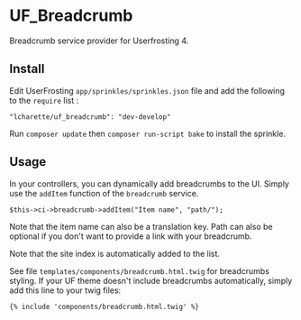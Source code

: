 # UF_Breadcrumb
Breadcrumb service provider for Userfrosting 4.

## Install
Edit UserFrosting `app/sprinkles/sprinkles.json` file and add the following to the `require` list :
```
"lcharette/uf_breadcrumb": "dev-develop"
```

Run `composer update` then `composer run-script bake` to install the sprinkle.

## Usage

In your controllers, you can dynamically add breadcrumbs to the UI. Simply use the `addItem` function of the `breadcrumb` service. 

```
$this->ci->breadcrumb->addItem("Item name", "path/");
```

Note that the item name can also be a translation key. Path can also be optional if you don't want to provide a link with your breadcrumb.

Note that the site index is automatically added to the list. 

See file `templates/components/breadcrumb.html.twig` for breadcrumbs styling.  If your UF theme doesn't include breadcrumbs automatically, simply add this line to your twig files:
```
{% include 'components/breadcrumb.html.twig' %}
```
